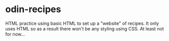 # odin-recipes

HTML practice using basic HTML to set up a "website" of recipes. It only uses HTML so as a result there won't be any styling using CSS. At least not for now...

